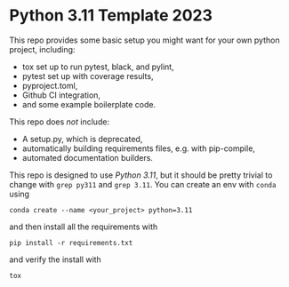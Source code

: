 # Python 3.11 Template 2023

This repo provides some basic setup you might want for your own python project, including:
* tox set up to run pytest, black, and pylint,
* pytest set up with coverage results,
* pyproject.toml,
* Github CI integration,
* and some example boilerplate code.

This repo does *not* include:
* A setup.py, which is deprecated,
* automatically building requirements files, e.g. with pip-compile,
* automated documentation builders.

This repo is designed to use *Python 3.11*, but it should be pretty trivial to change with
`grep py311` and `grep 3.11`. You can create an env with `conda` using

```
conda create --name <your_project> python=3.11
```

and then install all the requirements with

```
pip install -r requirements.txt
```

and verify the install with

```
tox
```

